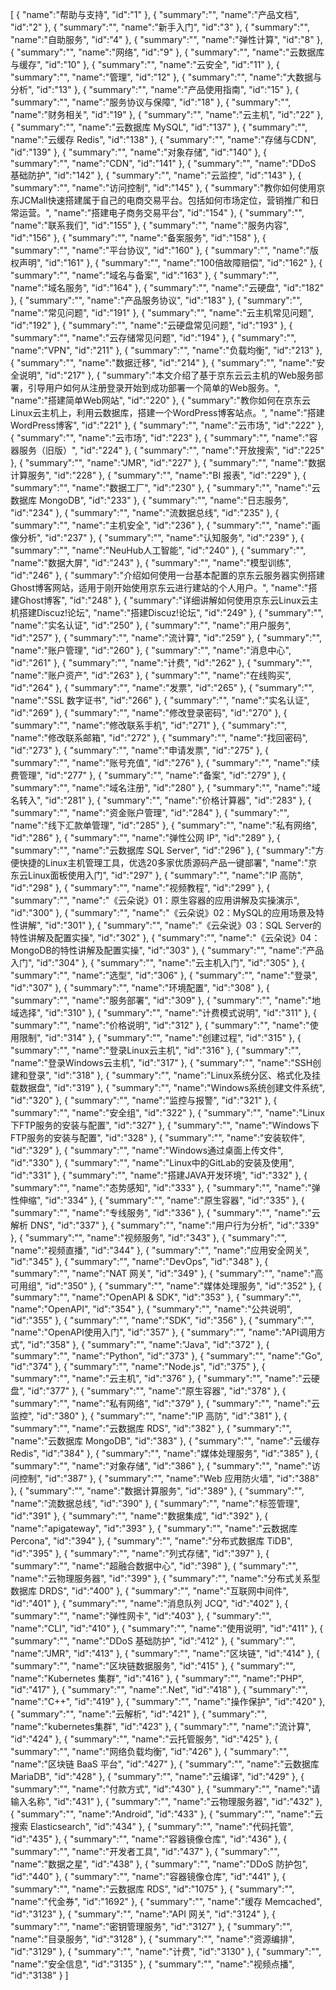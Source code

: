 [
	{
		"name":"帮助与支持",
		"id":"1"
	},
	{
		"summary":"",
		"name":"产品文档",
		"id":"2"
	},
	{
		"summary":"",
		"name":"新手入门",
		"id":"3"
	},
	{
		"summary":"",
		"name":"自助服务",
		"id":"4"
	},
	{
		"summary":"",
		"name":"弹性计算",
		"id":"8"
	},
	{
		"summary":"",
		"name":"网络",
		"id":"9"
	},
	{
		"summary":"",
		"name":"云数据库与缓存",
		"id":"10"
	},
	{
		"summary":"",
		"name":"云安全",
		"id":"11"
	},
	{
		"summary":"",
		"name":"管理",
		"id":"12"
	},
	{
		"summary":"",
		"name":"大数据与分析",
		"id":"13"
	},
	{
		"summary":"",
		"name":"产品使用指南",
		"id":"15"
	},
	{
		"summary":"",
		"name":"服务协议与保障",
		"id":"18"
	},
	{
		"summary":"",
		"name":"财务相关",
		"id":"19"
	},
	{
		"summary":"",
		"name":"云主机",
		"id":"22"
	},
	{
		"summary":"",
		"name":"云数据库 MySQL",
		"id":"137"
	},
	{
		"summary":"",
		"name":"云缓存 Redis",
		"id":"138"
	},
	{
		"summary":"",
		"name":"存储与CDN",
		"id":"139"
	},
	{
		"summary":"",
		"name":"对象存储",
		"id":"140"
	},
	{
		"summary":"",
		"name":"CDN",
		"id":"141"
	},
	{
		"summary":"",
		"name":"DDoS 基础防护",
		"id":"142"
	},
	{
		"summary":"",
		"name":"云监控",
		"id":"143"
	},
	{
		"summary":"",
		"name":"访问控制",
		"id":"145"
	},
	{
		"summary":"教你如何使用京东JCMall快速搭建属于自己的电商交易平台。包括如何市场定位，营销推广和日常运营。",
		"name":"搭建电子商务交易平台",
		"id":"154"
	},
	{
		"summary":"",
		"name":"联系我们",
		"id":"155"
	},
	{
		"summary":"",
		"name":"服务内容",
		"id":"156"
	},
	{
		"summary":"",
		"name":"备案服务",
		"id":"158"
	},
	{
		"summary":"",
		"name":"平台协议",
		"id":"160"
	},
	{
		"summary":"",
		"name":"版权声明",
		"id":"161"
	},
	{
		"summary":"",
		"name":"100倍故障赔偿",
		"id":"162"
	},
	{
		"summary":"",
		"name":"域名与备案",
		"id":"163"
	},
	{
		"summary":"",
		"name":"域名服务",
		"id":"164"
	},
	{
		"summary":"",
		"name":"云硬盘",
		"id":"182"
	},
	{
		"summary":"",
		"name":"产品服务协议",
		"id":"183"
	},
	{
		"summary":"",
		"name":"常见问题",
		"id":"191"
	},
	{
		"summary":"",
		"name":"云主机常见问题",
		"id":"192"
	},
	{
		"summary":"",
		"name":"云硬盘常见问题",
		"id":"193"
	},
	{
		"summary":"",
		"name":"云存储常见问题",
		"id":"194"
	},
	{
		"summary":"",
		"name":"VPN",
		"id":"211"
	},
	{
		"summary":"",
		"name":"负载均衡",
		"id":"213"
	},
	{
		"summary":"",
		"name":"数据迁移",
		"id":"214"
	},
	{
		"summary":"",
		"name":"安全说明",
		"id":"217"
	},
	{
		"summary":"本文介绍了基于京东云云主机的Web服务部署，引导用户如何从注册登录开始到成功部署一个简单的Web服务。",
		"name":"搭建简单Web网站",
		"id":"220"
	},
	{
		"summary":"教你如何在京东云Linux云主机上，利用云数据库，搭建一个WordPress博客站点。",
		"name":"搭建WordPress博客",
		"id":"221"
	},
	{
		"summary":"",
		"name":"云市场",
		"id":"222"
	},
	{
		"summary":"",
		"name":"云市场",
		"id":"223"
	},
	{
		"summary":"",
		"name":"容器服务（旧版）",
		"id":"224"
	},
	{
		"summary":"",
		"name":"开放搜索",
		"id":"225"
	},
	{
		"summary":"",
		"name":"JMR",
		"id":"227"
	},
	{
		"summary":"",
		"name":"数据计算服务",
		"id":"228"
	},
	{
		"summary":"",
		"name":"BI 报表",
		"id":"229"
	},
	{
		"summary":"",
		"name":"数据工厂",
		"id":"230"
	},
	{
		"summary":"",
		"name":"云数据库 MongoDB",
		"id":"233"
	},
	{
		"summary":"",
		"name":"日志服务",
		"id":"234"
	},
	{
		"summary":"",
		"name":"流数据总线",
		"id":"235"
	},
	{
		"summary":"",
		"name":"主机安全",
		"id":"236"
	},
	{
		"summary":"",
		"name":"画像分析",
		"id":"237"
	},
	{
		"summary":"",
		"name":"认知服务",
		"id":"239"
	},
	{
		"summary":"",
		"name":"NeuHub人工智能",
		"id":"240"
	},
	{
		"summary":"",
		"name":"数据大屏",
		"id":"243"
	},
	{
		"summary":"",
		"name":"模型训练",
		"id":"246"
	},
	{
		"summary":"介绍如何使用一台基本配置的京东云服务器实例搭建 Ghost博客网站，适用于刚开始使用京东云进行建站的个人用户。",
		"name":"搭建Ghost博客",
		"id":"248"
	},
	{
		"summary":"详细讲解如何使用京东云Linux云主机搭建Discuz!论坛",
		"name":"搭建Discuz!论坛",
		"id":"249"
	},
	{
		"summary":"",
		"name":"实名认证",
		"id":"250"
	},
	{
		"summary":"",
		"name":"用户服务",
		"id":"257"
	},
	{
		"summary":"",
		"name":"流计算",
		"id":"259"
	},
	{
		"summary":"",
		"name":"账户管理",
		"id":"260"
	},
	{
		"summary":"",
		"name":"消息中心",
		"id":"261"
	},
	{
		"summary":"",
		"name":"计费",
		"id":"262"
	},
	{
		"summary":"",
		"name":"账户资产",
		"id":"263"
	},
	{
		"summary":"",
		"name":"在线购买",
		"id":"264"
	},
	{
		"summary":"",
		"name":"发票",
		"id":"265"
	},
	{
		"summary":"",
		"name":"SSL 数字证书",
		"id":"266"
	},
	{
		"summary":"",
		"name":"实名认证",
		"id":"269"
	},
	{
		"summary":"",
		"name":"修改登录密码",
		"id":"270"
	},
	{
		"summary":"",
		"name":"修改联系手机",
		"id":"271"
	},
	{
		"summary":"",
		"name":"修改联系邮箱",
		"id":"272"
	},
	{
		"summary":"",
		"name":"找回密码",
		"id":"273"
	},
	{
		"summary":"",
		"name":"申请发票",
		"id":"275"
	},
	{
		"summary":"",
		"name":"账号充值",
		"id":"276"
	},
	{
		"summary":"",
		"name":"续费管理",
		"id":"277"
	},
	{
		"summary":"",
		"name":"备案",
		"id":"279"
	},
	{
		"summary":"",
		"name":"域名注册",
		"id":"280"
	},
	{
		"summary":"",
		"name":"域名转入",
		"id":"281"
	},
	{
		"summary":"",
		"name":"价格计算器",
		"id":"283"
	},
	{
		"summary":"",
		"name":"资金账户管理",
		"id":"284"
	},
	{
		"summary":"",
		"name":"线下汇款单管理",
		"id":"285"
	},
	{
		"summary":"",
		"name":"私有网络",
		"id":"286"
	},
	{
		"summary":"",
		"name":"弹性公网 IP",
		"id":"289"
	},
	{
		"summary":"",
		"name":"云数据库 SQL Server",
		"id":"296"
	},
	{
		"summary":"方便快捷的Linux主机管理工具，优选20多家优质源码产品一键部署",
		"name":"京东云Linux面板使用入门",
		"id":"297"
	},
	{
		"summary":"",
		"name":"IP 高防",
		"id":"298"
	},
	{
		"summary":"",
		"name":"视频教程",
		"id":"299"
	},
	{
		"summary":"",
		"name":"《云朵说》01：原生容器的应用讲解及实操演示",
		"id":"300"
	},
	{
		"summary":"",
		"name":"《云朵说》02：MySQL的应用场景及特性讲解",
		"id":"301"
	},
	{
		"summary":"",
		"name":"《云朵说》03：SQL Server的特性讲解及配置实操",
		"id":"302"
	},
	{
		"summary":"",
		"name":"《云朵说》04：MongoDB的特性讲解及配置实操",
		"id":"303"
	},
	{
		"summary":"",
		"name":"产品入门",
		"id":"304"
	},
	{
		"summary":"",
		"name":"云主机入门",
		"id":"305"
	},
	{
		"summary":"",
		"name":"选型",
		"id":"306"
	},
	{
		"summary":"",
		"name":"登录",
		"id":"307"
	},
	{
		"summary":"",
		"name":"环境配置",
		"id":"308"
	},
	{
		"summary":"",
		"name":"服务部署",
		"id":"309"
	},
	{
		"summary":"",
		"name":"地域选择",
		"id":"310"
	},
	{
		"summary":"",
		"name":"计费模式说明",
		"id":"311"
	},
	{
		"summary":"",
		"name":"价格说明",
		"id":"312"
	},
	{
		"summary":"",
		"name":"使用限制",
		"id":"314"
	},
	{
		"summary":"",
		"name":"创建过程",
		"id":"315"
	},
	{
		"summary":"",
		"name":"登录Linux云主机",
		"id":"316"
	},
	{
		"summary":"",
		"name":"登录Windows云主机",
		"id":"317"
	},
	{
		"summary":"",
		"name":"SSH创建和登录",
		"id":"318"
	},
	{
		"summary":"",
		"name":"Linux系统分区、格式化及挂载数据盘",
		"id":"319"
	},
	{
		"summary":"",
		"name":"Windows系统创建文件系统",
		"id":"320"
	},
	{
		"summary":"",
		"name":"监控与报警",
		"id":"321"
	},
	{
		"summary":"",
		"name":"安全组",
		"id":"322"
	},
	{
		"summary":"",
		"name":"Linux下FTP服务的安装与配置",
		"id":"327"
	},
	{
		"summary":"",
		"name":"Windows下FTP服务的安装与配置",
		"id":"328"
	},
	{
		"summary":"",
		"name":"安装软件",
		"id":"329"
	},
	{
		"summary":"",
		"name":"Windows通过桌面上传文件",
		"id":"330"
	},
	{
		"summary":"",
		"name":"Linux中的GitLab的安装及使用",
		"id":"331"
	},
	{
		"summary":"",
		"name":"搭建JAVA开发环境",
		"id":"332"
	},
	{
		"summary":"",
		"name":"态势感知",
		"id":"333"
	},
	{
		"summary":"",
		"name":"弹性伸缩",
		"id":"334"
	},
	{
		"summary":"",
		"name":"原生容器",
		"id":"335"
	},
	{
		"summary":"",
		"name":"专线服务",
		"id":"336"
	},
	{
		"summary":"",
		"name":"云解析 DNS",
		"id":"337"
	},
	{
		"summary":"",
		"name":"用户行为分析",
		"id":"339"
	},
	{
		"summary":"",
		"name":"视频服务",
		"id":"343"
	},
	{
		"summary":"",
		"name":"视频直播",
		"id":"344"
	},
	{
		"summary":"",
		"name":"应用安全网关",
		"id":"345"
	},
	{
		"summary":"",
		"name":"DevOps",
		"id":"348"
	},
	{
		"summary":"",
		"name":"NAT 网关",
		"id":"349"
	},
	{
		"summary":"",
		"name":"高可用组",
		"id":"350"
	},
	{
		"summary":"",
		"name":"媒体处理服务",
		"id":"352"
	},
	{
		"summary":"",
		"name":"OpenAPI & SDK",
		"id":"353"
	},
	{
		"summary":"",
		"name":"OpenAPI",
		"id":"354"
	},
	{
		"summary":"",
		"name":"公共说明",
		"id":"355"
	},
	{
		"summary":"",
		"name":"SDK",
		"id":"356"
	},
	{
		"summary":"",
		"name":"OpenAPI使用入门",
		"id":"357"
	},
	{
		"summary":"",
		"name":"API调用方式",
		"id":"358"
	},
	{
		"summary":"",
		"name":"Java",
		"id":"372"
	},
	{
		"summary":"",
		"name":"Python",
		"id":"373"
	},
	{
		"summary":"",
		"name":"Go",
		"id":"374"
	},
	{
		"summary":"",
		"name":"Node.js",
		"id":"375"
	},
	{
		"summary":"",
		"name":"云主机",
		"id":"376"
	},
	{
		"summary":"",
		"name":"云硬盘",
		"id":"377"
	},
	{
		"summary":"",
		"name":"原生容器",
		"id":"378"
	},
	{
		"summary":"",
		"name":"私有网络",
		"id":"379"
	},
	{
		"summary":"",
		"name":"云监控",
		"id":"380"
	},
	{
		"summary":"",
		"name":"IP 高防",
		"id":"381"
	},
	{
		"summary":"",
		"name":"云数据库 RDS",
		"id":"382"
	},
	{
		"summary":"",
		"name":"云数据库 MongoDB",
		"id":"383"
	},
	{
		"summary":"",
		"name":"云缓存 Redis",
		"id":"384"
	},
	{
		"summary":"",
		"name":"媒体处理服务",
		"id":"385"
	},
	{
		"summary":"",
		"name":"对象存储",
		"id":"386"
	},
	{
		"summary":"",
		"name":"访问控制",
		"id":"387"
	},
	{
		"summary":"",
		"name":"Web 应用防火墙",
		"id":"388"
	},
	{
		"summary":"",
		"name":"数据计算服务",
		"id":"389"
	},
	{
		"summary":"",
		"name":"流数据总线",
		"id":"390"
	},
	{
		"summary":"",
		"name":"标签管理",
		"id":"391"
	},
	{
		"summary":"",
		"name":"数据集成",
		"id":"392"
	},
	{
		"name":"apigateway",
		"id":"393"
	},
	{
		"summary":"",
		"name":"云数据库 Percona",
		"id":"394"
	},
	{
		"summary":"",
		"name":"分布式数据库 TiDB",
		"id":"395"
	},
	{
		"summary":"",
		"name":"列式存储",
		"id":"397"
	},
	{
		"summary":"",
		"name":"超融合数据中心",
		"id":"398"
	},
	{
		"summary":"",
		"name":"云物理服务器",
		"id":"399"
	},
	{
		"summary":"",
		"name":"分布式关系型数据库 DRDS",
		"id":"400"
	},
	{
		"summary":"",
		"name":"互联网中间件",
		"id":"401"
	},
	{
		"summary":"",
		"name":"消息队列 JCQ",
		"id":"402"
	},
	{
		"summary":"",
		"name":"弹性网卡",
		"id":"403"
	},
	{
		"summary":"",
		"name":"CLI",
		"id":"410"
	},
	{
		"summary":"",
		"name":"使用说明",
		"id":"411"
	},
	{
		"summary":"",
		"name":"DDoS 基础防护",
		"id":"412"
	},
	{
		"summary":"",
		"name":"JMR",
		"id":"413"
	},
	{
		"summary":"",
		"name":"区块链",
		"id":"414"
	},
	{
		"summary":"",
		"name":"区块链数据服务",
		"id":"415"
	},
	{
		"summary":"",
		"name":"Kubernetes 集群",
		"id":"416"
	},
	{
		"summary":"",
		"name":"PHP",
		"id":"417"
	},
	{
		"summary":"",
		"name":".Net",
		"id":"418"
	},
	{
		"summary":"",
		"name":"C++",
		"id":"419"
	},
	{
		"summary":"",
		"name":"操作保护",
		"id":"420"
	},
	{
		"summary":"",
		"name":"云解析",
		"id":"421"
	},
	{
		"summary":"",
		"name":"kubernetes集群",
		"id":"423"
	},
	{
		"summary":"",
		"name":"流计算",
		"id":"424"
	},
	{
		"summary":"",
		"name":"云托管服务",
		"id":"425"
	},
	{
		"summary":"",
		"name":"网络负载均衡",
		"id":"426"
	},
	{
		"summary":"",
		"name":"区块链 BaaS 平台",
		"id":"427"
	},
	{
		"summary":"",
		"name":"云数据库 MariaDB",
		"id":"428"
	},
	{
		"summary":"",
		"name":"云编译",
		"id":"429"
	},
	{
		"summary":"",
		"name":"付款方式",
		"id":"430"
	},
	{
		"summary":"",
		"name":"请输入名称",
		"id":"431"
	},
	{
		"summary":"",
		"name":"云物理服务器",
		"id":"432"
	},
	{
		"summary":"",
		"name":"Android",
		"id":"433"
	},
	{
		"summary":"",
		"name":"云搜索 Elasticsearch",
		"id":"434"
	},
	{
		"summary":"",
		"name":"代码托管",
		"id":"435"
	},
	{
		"summary":"",
		"name":"容器镜像仓库",
		"id":"436"
	},
	{
		"summary":"",
		"name":"开发者工具",
		"id":"437"
	},
	{
		"summary":"",
		"name":"数据之星",
		"id":"438"
	},
	{
		"summary":"",
		"name":"DDoS 防护包",
		"id":"440"
	},
	{
		"summary":"",
		"name":"容器镜像仓库",
		"id":"441"
	},
	{
		"summary":"",
		"name":"云数据库 RDS",
		"id":"1075"
	},
	{
		"summary":"",
		"name":"代金券",
		"id":"1692"
	},
	{
		"summary":"",
		"name":"缓存 Memcached",
		"id":"3123"
	},
	{
		"summary":"",
		"name":"API 网关",
		"id":"3124"
	},
	{
		"summary":"",
		"name":"密钥管理服务",
		"id":"3127"
	},
	{
		"summary":"",
		"name":"目录服务",
		"id":"3128"
	},
	{
		"summary":"",
		"name":"资源编排",
		"id":"3129"
	},
	{
		"summary":"",
		"name":"计费",
		"id":"3130"
	},
	{
		"summary":"",
		"name":"安全信息",
		"id":"3135"
	},
	{
		"summary":"",
		"name":"视频点播",
		"id":"3138"
	}
]